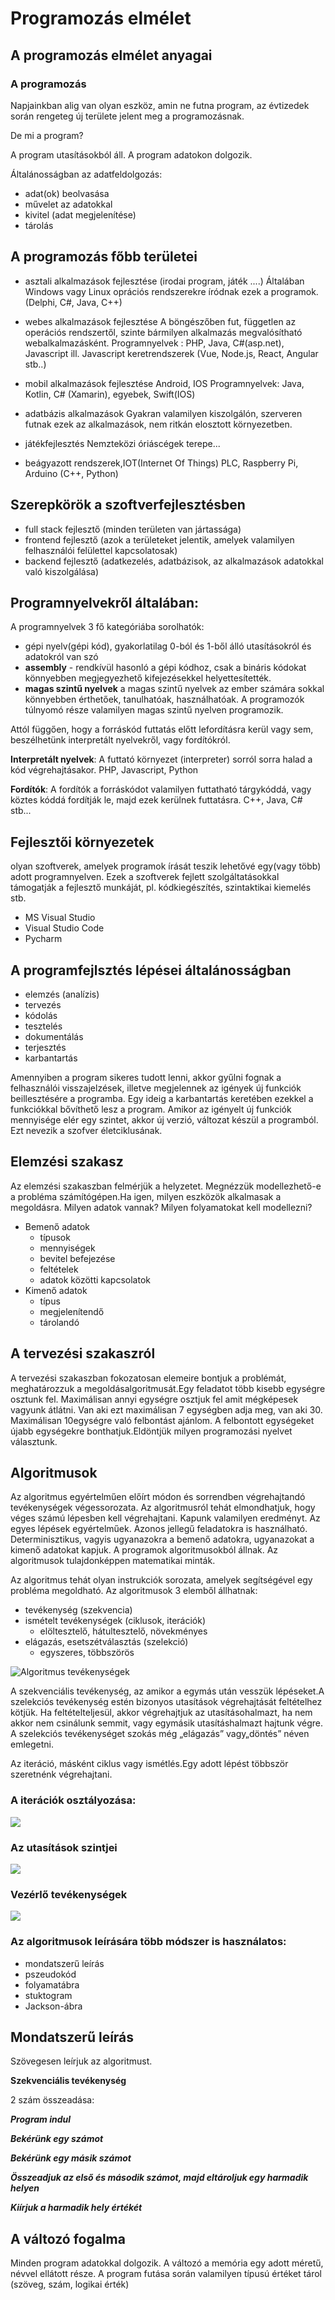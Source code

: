 # Programozás elmélet

## A programozás elmélet anyagai

### A programozás 
Napjainkban alig van olyan eszköz, amin ne futna program, az évtizedek során rengeteg új területe jelent meg a programozásnak.

De mi a program?

A program utasításokból áll. A program adatokon dolgozik.

Általánosságban az adatfeldolgozás:
 - adat(ok) beolvasása
 - művelet az adatokkal
 - kivitel (adat megjelenítése)
 - tárolás
 
## A programozás főbb területei

 - asztali alkalmazások fejlesztése (irodai program, játék ....) 
   Általában Windows vagy Linux oprációs rendszerekre íródnak ezek a programok. (Delphi, C#, Java, C++)
   
 - webes alkalmazások fejlesztése 
   A böngészőben fut, független az operációs rendszertől, szinte bármilyen alkalmazás megvalósítható webalkalmazásként.
   Programnyelvek : PHP, Java, C#(asp.net), Javascript ill. Javascript keretrendszerek (Vue, Node.js, React, Angular stb..)
 
 - mobil alkalmazások fejlesztése
   Android, IOS 
   Programnyelvek: Java, Kotlin, C# (Xamarin), egyebek, Swift(IOS)
   
 - adatbázis alkalmazások
   Gyakran valamilyen kiszolgálón, szerveren futnak ezek az alkalmazások, nem ritkán elosztott környezetben.
   
 - játékfejlesztés
   Nemzteközi óriáscégek terepe...
   
 - beágyazott rendszerek,IOT(Internet Of Things)
   PLC, Raspberry Pi, Arduino (C++, Python)
   
## Szerepkörök a szoftverfejlesztésben

 - full stack fejlesztő (minden területen van jártassága)
 - frontend fejlesztő (azok a területeket jelentik, amelyek valamilyen felhasználói felülettel kapcsolatosak)
 - backend fejlesztő (adatkezelés, adatbázisok, az alkalmazások adatokkal való kiszolgálása)
   
  
## Programnyelvekről általában: 

A programnyelvek 3 fő kategóriába sorolhatók:
- gépi nyelv(gépi kód), gyakorlatilag 0-ból és 1-ből álló utasításokról és adatokról van szó
- **assembly** - rendkívül hasonló a gépi kódhoz, csak a bináris kódokat könnyebben megjegyezhető kifejezésekkel helyettesítették.
- **magas szintű nyelvek** a magas szintű nyelvek az ember számára sokkal könnyebben érthetőek, tanulhatóak, használhatóak. A programozók túlnyomó része valamilyen magas szintű nyelven programozik.

Attól függően, hogy a forráskód futtatás előtt lefordításra kerül vagy sem, beszélhetünk interpretált nyelvekről, vagy fordítókról.

**Interpretált nyelvek**: A futtató környezet (interpreter) sorról sorra halad a kód végrehajtásakor.
  PHP, Javascript, Python
  
**Fordítók**: A fordítók a forráskódot valamilyen futtatható tárgykóddá, vagy köztes kóddá fordítják le, majd ezek kerülnek futtatásra.
  C++, Java, C# stb...
   
## Fejlesztői környezetek

olyan szoftverek, amelyek programok írását teszik lehetővé egy(vagy több) adott programnyelven. Ezek a szoftverek fejlett szolgáltatásokkal támogatják a fejlesztő munkáját, pl. kódkiegészítés, szintaktikai kiemelés stb. 
 - MS Visual Studio
 - Visual Studio Code
 - Pycharm
 
## A programfejlsztés lépései általánosságban
- elemzés (analízis)
- tervezés
- kódolás
- tesztelés
- dokumentálás
- terjesztés
- karbantartás

Amennyiben a program sikeres tudott lenni, akkor gyűlni fognak a felhasználói visszajelzések, illetve megjelennek az igények új funkciók beillesztésére a programba. Egy ideig a karbantartás keretében ezekkel a funkciókkal bővíthető lesz a program. Amikor az igényelt új funkciók mennyisége elér egy szintet, akkor új verzió, változat készül a programból. Ezt nevezik a szofver életciklusának.

## Elemzési szakasz
Az elemzési szakaszban felmérjük a helyzetet. Megnézzük modellezhető-e a probléma számítógépen.Ha igen, milyen eszközök alkalmasak a megoldásra. Milyen adatok vannak? Milyen folyamatokat kell modellezni?

 - Bemenő adatok
     - típusok
     - mennyiségek
     - bevitel befejezése
     - feltételek
     - adatok közötti kapcsolatok
 - Kimenő adatok
     - típus
     - megjelenítendő
     - tárolandó
     
## A tervezési szakaszról
A tervezési szakaszban fokozatosan elemeire bontjuk a problémát, meghatározzuk a megoldásalgoritmusát.Egy feladatot több kisebb egységre osztunk fel. Maximálisan annyi egységre osztjuk fel amit mégképesek vagyunk átlátni. Van aki ezt maximálisan 7 egységben adja meg, van aki 30. Maximálisan 10egységre való felbontást ajánlom. A felbontott egységeket újabb egységekre bonthatjuk.Eldöntjük milyen programozási nyelvet választunk.

## Algoritmusok

Az algoritmus egyértelműen előírt módon és sorrendben végrehajtandó tevékenységek végessorozata. Az algoritmusról tehát elmondhatjuk, hogy véges számú lépesben kell végrehajtani. Kapunk valamilyen eredményt. Az egyes lépések egyértelműek. Azonos jellegű feladatokra is használható. Determinisztikus, vagyis ugyanazokra a bemenő adatokra, ugyanazokat a kimenő adatokat kapjuk. A programok algoritmusokból állnak. Az algoritmusok tulajdonképpen matematikai minták.

Az algoritmus tehát olyan instrukciók sorozata, amelyek segítségével egy probléma megoldható.
Az algoritmusok 3 elemből állhatnak:

 - tevékenység (szekvencia)
 - ismételt tevékenységek (ciklusok, iterációk)
   - elöltesztelő, hátultesztelő, növekményes
 - elágazás, esetszétválasztás (szelekció)
   - egyszeres, többszörös
  
 ![Algoritmus tevékenységek](algo_tevekenysegek.JPG)
  
A szekvenciális tevékenység, az amikor a egymás után vesszük lépéseket.A szelekciós tevékenység estén bizonyos utasítások végrehajtását feltételhez kötjük. Ha feltételteljesül, akkor végrehajtjuk az utasításohalmazt, ha nem akkor nem csinálunk semmit, vagy egymásik utasításhalmazt hajtunk végre. A szelekciós tevékenységet szokás még „elágazás” vagy„döntés” néven emlegetni.

Az iteráció, másként ciklus vagy ismétlés.Egy adott lépést többször szeretnénk végrehajtani.

### A iterációk osztályozása:

![](iteraciok.JPG)

### Az utasítások szintjei
![](utasitas_szintek.JPG)

### Vezérlő tevékenységek
![](vezerlo_tevekenysegek.JPG)

 
### Az algoritmusok leírására több módszer is használatos:

 - mondatszerű leírás
 - pszeudokód
 - folyamatábra
 - stuktogram
 - Jackson-ábra

## Mondatszerű leírás

Szövegesen leírjuk az algoritmust.

**Szekvenciális tevékenység**

2 szám összeadása:

***Program indul***

***Bekérünk egy számot***

***Bekérünk egy másik számot***

***Összeadjuk az első és második számot, majd eltároljuk egy harmadik helyen***

***Kiírjuk a harmadik hely értékét***


 
## A változó fogalma

Minden program adatokkal dolgozik. A változó a memória egy adott méretű, névvel ellátott része. A program futása során valamilyen típusú értéket tárol (szöveg, szám, logikai érték)

   
